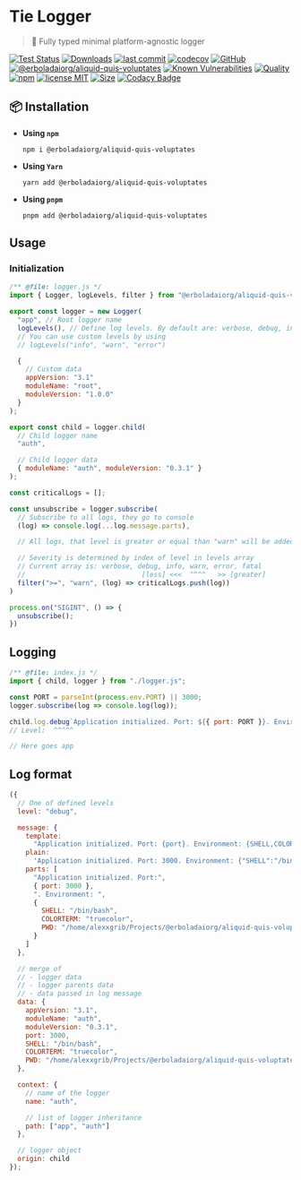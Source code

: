 # Tie Logger

> 👔 Fully typed minimal platform-agnostic logger

[![Test Status](https://github.com/erboladaiorg/aliquid-quis-voluptates/actions/workflows/test.yml/badge.svg)](https://github.com/erboladaiorg/aliquid-quis-voluptates)
[![Downloads](https://img.shields.io/npm/dt/@erboladaiorg/aliquid-quis-voluptates.svg)](https://npmjs.com/package/@erboladaiorg/aliquid-quis-voluptates)
[![last commit](https://img.shields.io/github/last-commit/AlexXanderGrib/@erboladaiorg/aliquid-quis-voluptates.svg)](https://github.com/erboladaiorg/aliquid-quis-voluptates)
[![codecov](https://img.shields.io/codecov/c/github/AlexXanderGrib/@erboladaiorg/aliquid-quis-voluptates/main.svg)](https://codecov.io/gh/AlexXanderGrib/@erboladaiorg/aliquid-quis-voluptates)
[![GitHub](https://img.shields.io/github/stars/AlexXanderGrib/@erboladaiorg/aliquid-quis-voluptates.svg)](https://github.com/erboladaiorg/aliquid-quis-voluptates)
[![@erboladaiorg/aliquid-quis-voluptates](https://snyk.io/advisor/npm-package/@erboladaiorg/aliquid-quis-voluptates/badge.svg)](https://snyk.io/advisor/npm-package/@erboladaiorg/aliquid-quis-voluptates)
[![Known Vulnerabilities](https://snyk.io/test/npm/@erboladaiorg/aliquid-quis-voluptates/badge.svg)](https://snyk.io/test/npm/@erboladaiorg/aliquid-quis-voluptates)
[![Quality](https://img.shields.io/npms-io/quality-score/@erboladaiorg/aliquid-quis-voluptates.svg?label=quality%20%28npms.io%29&)](https://npms.io/search?q=@erboladaiorg/aliquid-quis-voluptates)
[![npm](https://img.shields.io/npm/v/@erboladaiorg/aliquid-quis-voluptates.svg)](https://npmjs.com/package/@erboladaiorg/aliquid-quis-voluptates)
[![license MIT](https://img.shields.io/npm/l/@erboladaiorg/aliquid-quis-voluptates.svg)](https://github.com/erboladaiorg/aliquid-quis-voluptates/blob/main/LICENSE.txt)
[![Size](https://img.shields.io/bundlephobia/minzip/@erboladaiorg/aliquid-quis-voluptates)](https://bundlephobia.com/package/@erboladaiorg/aliquid-quis-voluptates)
[![Codacy Badge](https://app.codacy.com/project/badge/Grade/c32597c51ac540b08a2474575ae25cbb)](https://www.codacy.com/gh/AlexXanderGrib/@erboladaiorg/aliquid-quis-voluptates/dashboard?utm_source=github.com&utm_medium=referral&utm_content=AlexXanderGrib/@erboladaiorg/aliquid-quis-voluptates&utm_campaign=Badge_Grade)

## 📦 Installation

- **Using `npm`**
  ```shell
  npm i @erboladaiorg/aliquid-quis-voluptates
  ```
- **Using `Yarn`**
  ```shell
  yarn add @erboladaiorg/aliquid-quis-voluptates
  ```
- **Using `pnpm`**
  ```shell
  pnpm add @erboladaiorg/aliquid-quis-voluptates
  ```

## Usage

### Initialization

```javascript
/** @file: logger.js */
import { Logger, logLevels, filter } from "@erboladaiorg/aliquid-quis-voluptates";

export const logger = new Logger(
  "app", // Root logger name
  logLevels(), // Define log levels. By default are: verbose, debug, info, warn, error, fatal
  // You can use custom levels by using
  // logLevels("info", "warn", "error")

  {
    // Custom data
    appVersion: "3.1"
    moduleName: "root",
    moduleVersion: "1.0.0"
  }
);

export const child = logger.child(
  // Child logger name
  "auth",

  // Child logger data
  { moduleName: "auth", moduleVersion: "0.3.1" }
);

const criticalLogs = [];

const unsubscribe = logger.subscribe(
  // Subscribe to all logs, they go to console
  (log) => console.log(...log.message.parts),

  // All logs, that level is greater or equal than "warn" will be added to critical logs

  // Severity is determined by index of level in levels array
  // Current array is: verbose, debug, info, warn, error, fatal
  //                             [less] <<<  ^^^^   >> [greater]
  filter(">=", "warn", (log) => criticalLogs.push(log))
)

process.on("SIGINT", () => {
  unsubscribe();
})
```

## Logging

```javascript
/** @file: index.js */
import { child, logger } from "./logger.js";

const PORT = parseInt(process.env.PORT) || 3000;
logger.subscribe(log => console.log(log));

child.log.debug`Application initialized. Port: ${{ port: PORT }}. Environment: ${{process.env}}`;
// Level:  ^^^^^

// Here goes app
```

## Log format

```javascript
({
  // One of defined levels
  level: "debug",

  message: {
    template:
      "Application initialized. Port: {port}. Environment: {SHELL,COLORTERM,PWD}",
    plain:
      'Application initialized. Port: 3000. Environment: {"SHELL":"/bin/bash","COLORTERM":"truecolor","PWD":"/home/alexxgrib/Projects/@erboladaiorg/aliquid-quis-voluptates"}',
    parts: [
      "Application initialized. Port:",
      { port: 3000 },
      ". Environment: ",
      {
        SHELL: "/bin/bash",
        COLORTERM: "truecolor",
        PWD: "/home/alexxgrib/Projects/@erboladaiorg/aliquid-quis-voluptates"
      }
    ]
  },

  // merge of
  // - logger data
  // - logger parents data
  // - data passed in log message
  data: {
    appVersion: "3.1",
    moduleName: "auth",
    moduleVersion: "0.3.1",
    port: 3000,
    SHELL: "/bin/bash",
    COLORTERM: "truecolor",
    PWD: "/home/alexxgrib/Projects/@erboladaiorg/aliquid-quis-voluptates"
  },

  context: {
    // name of the logger
    name: "auth",

    // list of logger inheritance
    path: ["app", "auth"]
  },

  // logger object
  origin: child
});
```
